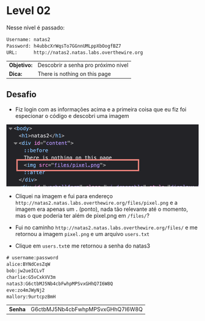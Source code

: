 # Level 02

Nesse nível é passado:

```bash
Username: natas2
Password: h4ubbcXrWqsTo7GGnnUMLppXbOogfBZ7
URL:      http://natas2.natas.labs.overthewire.org
```

|   |   |   
|---|---|
| **Objetivo:**  |  Descobrir a senha pro próximo nivel |  
| **Dica:**      |  There is nothing on this page  |


## Desafio

- Fiz login com as informações acima e a primeira coisa que eu fiz foi especionar o código e descobri uma imagem

![imagem ponto](./img/imagem-level02-ponto.png)

- Cliquei na imagem e fui para endereço `http://natas2.natas.labs.overthewire.org/files/pixel.png` e a imagem era apenas um **.** (ponto), nada tão relevante até o momento, mas o que poderia ter além de pixel.png em `/files/`?

- Fui no caminho `http://natas2.natas.labs.overthewire.org/files/` e me retornou a imagem `pixel.png` e um arquivo `users.txt`

- Clique em `users.txt`e me retornou a senha do natas3

```txt
# username:password
alice:BYNdCesZqW
bob:jw2ueICLvT
charlie:G5vCxkVV3m
natas3:G6ctbMJ5Nb4cbFwhpMPSvxGHhQ7I6W8Q
eve:zo4mJWyNj2
mallory:9urtcpzBmH
```


|  |  |
|--|--|
|**Senha**| G6ctbMJ5Nb4cbFwhpMPSvxGHhQ7I6W8Q |